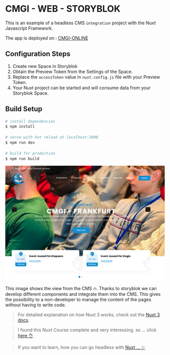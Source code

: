 # CMGI - WEB - STORYBLOK

This is an example of a headless CMS `integration` project with the Nuxt Javascript Framework.

The app is deployed on : [CMGI-ONLINE](https://cmgi-story.vercel.app)
## Configuration Steps

1. Create new Space in Storyblok
2. Obtain the Preview Token from the Settings of the Space.
3. Replace the `accessToken` value in `nuxt.config.js` file with your Preview Token.
4. Your Nuxt project can be started and will consume data from your Storyblok Space.

## Build Setup

```bash
# install dependencies
$ npm install

# serve with hot reload at localhost:3000
$ npm run dev

# build for production
$ npm run build
```

![example](readme-images/1.png)

This image shows the view from the CMS 🔥. Thanks to storyblok we can develop different components and integrate them into the CMS. This gives the possibility to a non-developer to manage the content of the pages without having to write code.

> For detailed explanation on how Nuxt 3 works, check out the [Nuxt 3 docs](https://v3.nuxtjs.org/guide/concepts/introduction).

> I found this Nuxt Course complete and very interessing. so ... click <a target="_blank" href="https://www.udemy.com/course/the-nuxt-3-bootcamp-the-complete-developer-guide/"> here 👌 </a>

> If you want to learn, how you can go headless with <a target="_blank" href="https://www.storyblok.com/tc/nuxtjs">Nuxt ... ✨</a>
